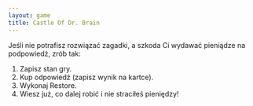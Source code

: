 ```yaml
---
layout: game
title: Castle Of Dr. Brain
---
```


Jeśli nie potrafisz rozwiązać zagadki, a szkoda Ci wydawać pieniądze 
na
podpowiedź, zrób tak:

1. Zapisz stan gry.
2. Kup odpowiedź (zapisz wynik na kartce).
3. Wykonaj Restore.
4. Wiesz już, co dalej robić i nie straciłeś pieniędzy!
